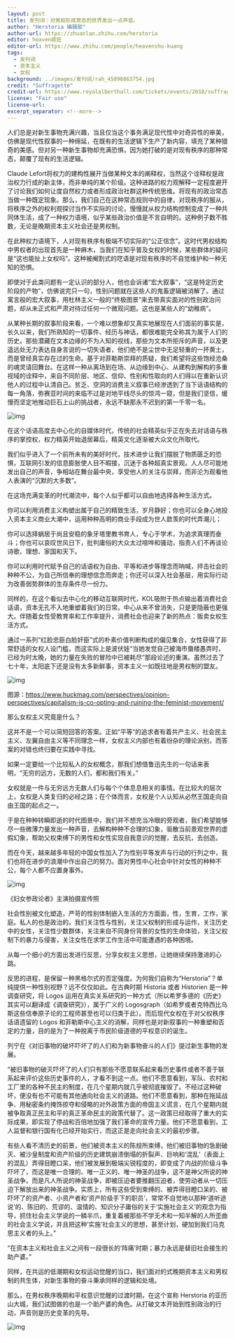 ```yaml
---
layout: post
title: 发刊词：对男权形成常态的世界发出一点声音。
author: "Herstoria 编辑部"
author-url: https://zhuanlan.zhihu.com/herstoria
editor: heaven疏狂
editor-url: https://www.zhihu.com/people/heavenshu-kuang
tags:
  - 发刊词
  - 资本主义
  - 女权
background: ../images/发刊词/rah_45098863754.jpg
credit: "Suffragette"
credit-url: https://www.royalalberthall.com/tickets/events/2018/suffragette-screening-with-q-and-a/
license: "Fair use"
license-url:
excerpt_separator: <!--more-->
---
```




人们总是对新生事物充满兴趣，当且仅当这个事务满足现代性中对奇异性的审美，仿佛是现代性叙事的一种绵延，在既有的生活逻辑下生产了新内容，填充了某种猎奇的美感。但对另一种新生事物却充满恐惧，因为她打破的是对现有秩序的那种常态，颠覆了现有的生活逻辑。

<!--more-->

Claude Lefort将权力的建构性展开当做某种文本的阐释权，当然这个诠释权是政治权力行成的新主体，而非单纯的某个阶级。这种进路的权力观解释一定程度避开了讨论我们如何让度自然权力或者形成政治社群这种传统思维。将现有的政治常态当做一种既定现象。那么，我们自己在这种常态规则中的自律，对现秩序的服从，将秩序之外的权利观探讨当作不实际的讨论，慢慢就从权力结构控制变成了一种共同体生活，成了一种权力语境，似乎某些政治价值是不言自明的。这种例子数不胜数，无论是晚期资本主义社会还是男权制。

在此种权力语境下，人对现有秩序有极端不切实际的“公正信念”。这时代男权结构中男权者的出现首先是一种麻木，当我们在知乎普及女权的时候，某些群体的疑问是“这也能扯上女权吗”。这种被阉割式的呓语是对现有秩序的不自觉维护和一种无知的恐惧。

即使对于此类问题有一定认识的部分人，他也会诉诸“宏大叙事”，“这是特定历史阶段的产物”，仿佛说完只一句，性别问题就在这些人的鬼畜逻辑被消解了。通过寓言般的宏大叙事，用杜林主义一般的“终极图景”来去带真实面对的性别政治问题，却从未正式和严肃对待过任何一个微观问题。这也是某些人的“幼稚病”。

从某种长期的叙事阶段来看，一个难以想象却又真实地展现在人们面前的事实是，长久以来，我们所熟知的一切事件、经历与神话，都很难能完全称其为属于人们的历史。那些潜藏在文本边缘的不为人知的视线，那些为文本所拒斥的声音，以及更遥远处无力表达自身言说的一切失语者，他们绝不是尘世中无足轻重的一抔黄土，而是曾经真实存在过的生命。基于对菲勒斯崇拜的质疑，我们希望将这些饱经沧桑的魂灵请回舞台。在这样一种从离场到在场、从边缘到中心、从建构到解构的多重视域的诠释中，来自不同阶层、地区、信仰、性别和性取向的人们得以在重新认识他人的过程中认清自己。贫乏、空洞的消费主义叙事已经渗透到了当下话语结构的每一角落，弥赛亚时间的来临不过是对地平线尽头的惊鸿一窥，但是我们坚信，缓慢而坚定地推动巨石上山的挑战者，永远不缺那永不迟到的第一千零一名。



<img class="img-fluid" src="../images/发刊词/sites-of-suffragette-protest-and-sabotage-recognised-in-official-heritage-list-136427677961902601-180608070402.jpg" alt="img">



在这个话语高度去中心化的自媒体时代，传统的社会精英似乎正在失去对话语与秩序的掌控权，权力精英开始退居幕后，精英文化逐渐被大众文化所取代。

我们似乎进入了一个前所未有的美好时代，技术进步让我们摆脱了物质匮乏的恐惧，互联网引发的信息膨胀使人目不暇接，沉迷于各种超真实景观。人人尽可能地发出自己的声音，争相站在舞台最中央，享受他人的关注与崇拜，而非沦为观看他人表演的“沉默的大多数”。

在这场充满变革的时代潮流中，每个人似乎都可以自由地选择各种生活方式。

你可以利用消费主义构塑出属于自己的精致生活，岁月静好；你也可以全身心地投入资本主义商业大潮中，运用种种高明的商业手段成为世人歆羡的时代弄潮儿；

你可以选择蜗居于尚且安稳的象牙塔里教书育人，专心于学术，为追求真理而奋斗；你也可以哀叹世风日下，批判庸俗的大众太过喧哗和骚动，指责人们不再谈论诗歌、理想、家国和天下。

你可以利用时代赋予自己的话语权为自由、平等和进步等理念而呐喊，抨击社会的种种不公，为自己所信奉的理想信念而奔走；你还可以深入社会基层，用实际行动为改善弱势群体的生存条件尽一份力。

同样的，在这个看似去中心化的移动互联网时代，KOL吸附于热点输出着消费社会话语，资本无孔不入地重塑着我们的日常。中心从来不曾消失，只是更隐蔽也更强大。伴随着女性受教育率和工作率提升，消费社会也迎来了新的热点：贩卖女权生活方式。

通过一系列“红脸忠臣白脸奸臣”式的朴素价值判断构成的偏见集合，女性获得了非常舒适的女权人设门槛，而这实际上是波伏娃“当她发觉自己被海市蜃楼愚弄时，已经为时太晚，她的力量在失败的冒险中已被耗尽”那段论述的重演。虽然过去了七十年，太阳底下还是没有太多新鲜事，资本主义一如既往地是男权制的盟友。

<img class="img-fluid" src="../images/发刊词/feminismpuppetry-punchierpink.jpg" alt="img">

<span class="caption text-muted">图源：https://www.huckmag.com/perspectives/opinion-perspectives/capitalism-is-co-opting-and-ruining-the-feminist-movement/</span>

那么女权主义究竟是什么？

这并不是一个可以简短回答的答案。正如“平等”的追求者有着共产主义、社会民主主义、左翼自由主义等不同理念一样，女权主义内部也有着纷杂的理论派别，而答案的对错也终归要在实践中寻找。

如果一定要给一个比较私人的女权概念，那我们想借鲁迅先生的一句话来表明，“无穷的远方，无数的人们，都和我们有关。”

女权就是一件与无穷远方无数人们与每个个体息息相关的事情。在比较大的层次上，女权是人类复归的必经之路；在个体而言，女权是个人认知从必然王国走向自由王国的起点之一。

于是在种种转瞬即逝的时代图景中，我们并不想充当冷眼的旁观者，我们希望能够尽一些微薄力量发出一种声音，去解构种种不合理的幻象，驱散当前景观世界的虚假幻象，帮助父权束缚下的男性和女性实现自我意识的觉醒，去反抗，去创造。

而在今天，越来越多年轻的中国女性加入了为性别平等发声与行动的行列之中，我们也将在进步的浪潮中作出自己的努力。面对男性中心社会中针对女性的种种不公，每个人都不应置身事外。



<img class="img-fluid" src="../images/发刊词/I'd rather be a rebel.jpg" alt="img">

<span class="caption text-muted">《妇女参政论者》主演拍摄宣传照</span>



社会性别被文化塑造，严苛的性别体制嵌入生活的方方面面，性，生育，工作，家庭。私人的也是政治的。我们关注性与性别，关注父权制的形成与运作，关注历史中的女性，关注性少数群体，关注来自不同身份背景的女性的生命体验，关注父权制下的暴力与侵害，关注女性在求学工作生活中可能遭遇的各种困境。

从每一个细小的方面出发进行反思，分享女权主义思想，让她继续保持激进的心跳。

反思的进程，是保留一种黑格尔式的否定强度。为何我们自称为“Herstoria”？单纯提供一种性别视野？远不仅仅如此。在古典时期 Historia 或者 Historien 是一种调查研究，将 Logos 运用在真实关系研究的一种方式（所以希罗多德的《历史》其实可以翻译成《调查研究》），属于广义的 Logosgraph（如希罗或者克特西比乌斯这些信奉原子论的工程师甚至也可以归类于此）。而后现代女权在于对父权秩序话语遗留的 Logos 和菲勒斯中心主义的消解，同样也是对新叙事的一种重塑和否定的力量，目的是为了一种脱离于市民阶级道德的平权意识的诞生。

列宁在《对旧事物的破坏吓坏了的人们和为新事物奋斗的人们》提过新生事物的发展。

“被旧事物的破灭吓坏了的人们只有那些不愿意联系起来看历史事件或者不善于联系起来评价这些历史事件的人，才看不到这一点。他们不愿意看到，军队、农村和工厂里的各种不民主的制度，在几个星期内就几乎被彻底摧毁了。不经过这种破坏，便没有也不可能有其他通向社会主义的道路。他们不愿意看到，那种在拖延战争、用秘密条约掩饰掠夺和侵略的对外政策方面的帝国主义谎言，在几个星期内就被争取真正民主和平的真正革命民主的政策代替了。这一政策已经取得了重大的实际成果，即实现了停战和百倍地加强了我们革命的宣传力量。他们不愿意看到，工人监督和银行国有化已经开始实行，而这正是走向社会主义的最初步骤。

有些人看不清历史的前景，他们被资本主义的陈规所束缚，他们被旧事物的急剧破灭、被沙皇制度和资产阶级的历史建筑崩溃倒塌的折裂声、巨响和‘混乱’（表面上的混乱）弄得目瞪口呆，他们被发展到极端尖锐程度的，即变成了内战的阶级斗争吓坏了，而这是唯一合理的、唯一正义的、唯一神圣的战争，这不是神父所说的神圣战争，而是凡人所说的神圣战争，即被压迫者要推翻压迫者，使劳动者从一切压迫下解放出来的神圣战争。实质上，所有这些受到束缚的、被弄得目瞪口呆的、被吓坏了的资产者、小资产者和‘资产阶级手下的职员’，常常不自觉地以那种‘道听途说’的、陈旧的、荒谬的、温情的、知识分子庸俗的关于‘实施社会主义’的观念为指导，抓住社会主义学说的一鳞半爪，重复着被那些不学无术和一知半解的人所歪曲的社会主义学说，并且把这种‘实施’社会主义的思想，甚至计划，硬加到我们马克思主义者的头上。”

“在资本主义和社会主义之间有一段很长的‘阵痛’时期；暴力永远是替旧社会接生的助产婆。”

同样，在共运的低潮期和女权运动觉醒的当口，我们面对的式晚期资本主义和男权制的共生体，对新生事物的奋斗秉承同样的逻辑和处境。

那么，在男权秩序晚期和平权意识觉醒的过渡时期，在这个宣称 Herstoria 的亚历山大城，我们试图做的也是一个助产婆的角色。从打破文本开始到性别政治的行动，声音则是历史变革的先导。



<img class="img-fluid" src="../images/发刊词/p2459898507.jpg" alt="img">


